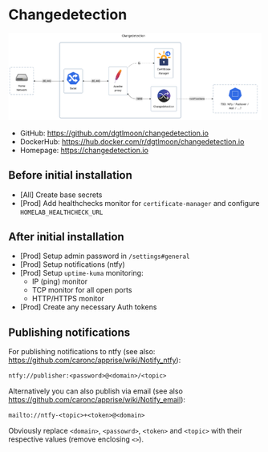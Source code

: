 # Changedetection

![diagram](../../docs/diagrams/out/apps/changedetection.png)

- GitHub: <https://github.com/dgtlmoon/changedetection.io>
- DockerHub: <https://hub.docker.com/r/dgtlmoon/changedetection.io>
- Homepage: <https://changedetection.io>

## Before initial installation

- \[All\] Create base secrets
- \[Prod\] Add healthchecks monitor for `certificate-manager` and configure `HOMELAB_HEALTHCHECK_URL`

## After initial installation

- \[Prod\] Setup admin password in `/settings#general`
- \[Prod\] Setup notifications (ntfy)
- \[Prod\] Setup `uptime-kuma` monitoring:
    - IP (ping) monitor
    - TCP monitor for all open ports
    - HTTP/HTTPS monitor
- \[Prod\] Create any necessary Auth tokens

## Publishing notifications

For publishing notifications to ntfy (see also: https://github.com/caronc/apprise/wiki/Notify_ntfy):

```txt
ntfy://publisher:<password>@<domain>/<topic>
```

Alternatively you can also publish via email (see also https://github.com/caronc/apprise/wiki/Notify_email):

```txt
mailto://ntfy-<topic>+<token>@<domain>
```

Obviously replace `<domain>`, `<passowrd>`, `<token>` and `<topic>` with their respective values (remove enclosing `<>`).
